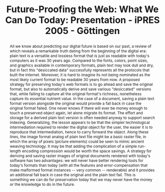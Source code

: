 ---
abstract: 'All we know about predicting our digital future is based on our past, a
  review of which reveals a remarkable truth dating from the beginning of the digital
  era: plain text is a versatile and lossless format that is just as readable with
  today''s computers as it was 30 years ago. Compared to the fonts, colors, point
  sizes, and graphics available in contemporary formats, plain text may look dull
  and dry, but in fact this "desiccated data" successfully represents all the protocols
  that built the Internet.

  Moreover, it is hard to imagine its not being nominated as the most likely current
  format to be readable 30 years from now. A proposed strategy for preserving today''s
  web formats is to go ahead and save the original format, but also to automatically
  derive and save various "desiccated" versions that, while failing to capture all
  the original format''s richness, nonetheless capture its essential nutrient value.
  In the case of a document, saving a plain text format version alongside the original
  would provide a fall back in case the original format failed. One never knows if
  there will ever be money enough to touch a preserved object again, let alone migrate
  its format. The effort and storage for a derived plain text version is often needed
  anyway to support search indexing.

  Generalizing, the lesson appears to be that the simpler technological intermediation
  required to render the digital object for the user, the easier it is to reproduce
  that intermediation, hence to carry forward the object. Along these lines, the image
  format analog of plain text file might be a basic raster file, in which the array
  of pixels (picture elements) could be seen to mimic ancient weaving technology.
  It may be that adding the complication of a simple run-length encoding compression
  would be worth the space savings. A strategy for deriving and saving raster images
  of original documents rendered with today''s software has two advantages: we will
  never have better rendering tools for today''s formats than today (with all the
  features and error-compensation that make malformed format instances -- very common
  -- renderable) and it provides an additional fall back in case the original and
  the plain text fail. This is something we can do for preservation today that we
  may never have the money or the knowledge to do in the future.'
creators:
- Kunze, John
date: null
document_url: https://services.phaidra.univie.ac.at/api/object/o:295039/download
grand_parent: iPRES
institutions: []
keywords:
- göttingen
landing_page_url: https://phaidra.univie.ac.at/o:295039
language: eng
layout: publication
license: CC BY-SA 3.0 AT
notes_url: null
parent: iPRES 2005
presentation_url: null
size: 19676
source_name: iPRES
title: 'Future-Proofing the Web: What We Can Do Today: Presentation - iPRES 2005 -
  Göttingen'
type: paper
year: 2005
---